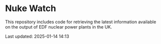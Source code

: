 # Nuke Watch

This repository includes code for retrieving the latest information available on the output of EDF nuclear power plants in the UK.

Last updated: 2025-01-14 14:13